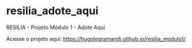 # resilia_adote_aqui
RESILIA - Projeto Módulo 1 - Adote Aqui

Acesse o projeto aqui:
https://hugolegramandi.github.io/resilia_modulo1/
